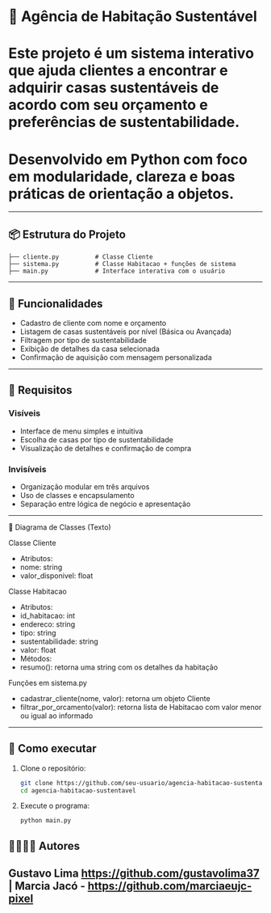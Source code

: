 # 🌱 Agência de Habitação Sustentável

# Este projeto é um sistema interativo que ajuda clientes a encontrar e adquirir casas sustentáveis de acordo com seu orçamento e preferências de sustentabilidade. 
# Desenvolvido em Python com foco em modularidade, clareza e boas práticas de orientação a objetos.

---

## 📦 Estrutura do Projeto

```
├── cliente.py          # Classe Cliente
├── sistema.py          # Classe Habitacao + funções de sistema
├── main.py             # Interface interativa com o usuário
```

---

## 🧠 Funcionalidades

- Cadastro de cliente com nome e orçamento
- Listagem de casas sustentáveis por nível (Básica ou Avançada)
- Filtragem por tipo de sustentabilidade
- Exibição de detalhes da casa selecionada
- Confirmação de aquisição com mensagem personalizada

---

## 🧾 Requisitos

### Visíveis
- Interface de menu simples e intuitiva
- Escolha de casas por tipo de sustentabilidade
- Visualização de detalhes e confirmação de compra

### Invisíveis
- Organização modular em três arquivos
- Uso de classes e encapsulamento
- Separação entre lógica de negócio e apresentação

---

📘 Diagrama de Classes (Texto)

Classe Cliente
- Atributos:
- nome: string
- valor_disponivel: float

Classe Habitacao
- Atributos:
- id_habitacao: int
- endereco: string
- tipo: string
- sustentabilidade: string
- valor: float
- Métodos:
- resumo(): retorna uma string com os detalhes da habitação

Funções em sistema.py
- cadastrar_cliente(nome, valor): retorna um objeto Cliente
- filtrar_por_orcamento(valor): retorna lista de Habitacao com valor menor ou igual ao informado
---

## 🚀 Como executar

1. Clone o repositório:
   ```bash
   git clone https://github.com/seu-usuario/agencia-habitacao-sustentavel.git
   cd agencia-habitacao-sustentavel
   ```

2. Execute o programa:
   ```bash
   python main.py
   ```

## 🧑‍💻🧑‍💻 Autores

## Gustavo Lima https://github.com/gustavolima37  |  Marcia Jacó - https://github.com/marciaeujc-pixel
